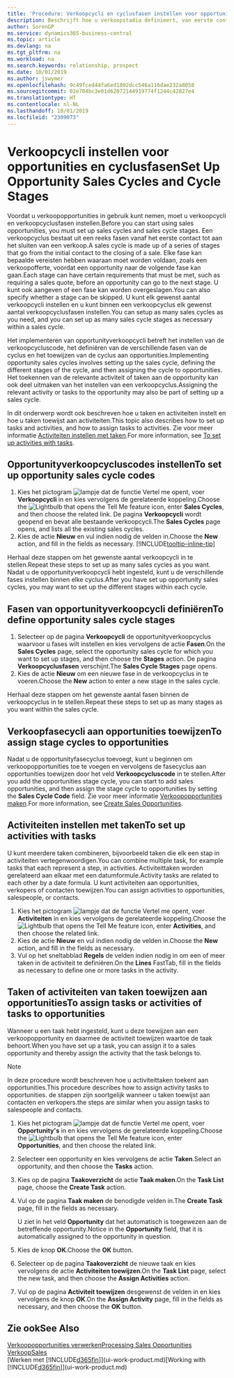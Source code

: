 ```yaml
---
title: 'Procedure: Verkoopcycli en cyclusfasen instellen voor opportunities| Microsoft Docs'
description: Beschrijft hoe u verkoopstadia definieert, van eerste contact tot sluiten, om een verkoopcyclus te maken en toe te wijzen aan opportunities in Business Central.
author: SorenGP
ms.service: dynamics365-business-central
ms.topic: article
ms.devlang: na
ms.tgt_pltfrm: na
ms.workload: na
ms.search.keywords: relationship, prospect
ms.date: 10/01/2019
ms.author: jswymer
ms.openlocfilehash: 9c49fced44fa6ed1802dcc546a116dae232a8058
ms.sourcegitcommit: 02e704bc3e01d62072144919774f1244c42827e4
ms.translationtype: HT
ms.contentlocale: nl-NL
ms.lasthandoff: 10/01/2019
ms.locfileid: "2309073"
---
```

# <a name="set-up-opportunity-sales-cycles-and-cycle-stages"></a><span data-ttu-id="6f4fc-103">Verkoopcycli instellen voor opportunities en cyclusfasen</span><span class="sxs-lookup"><span data-stu-id="6f4fc-103">Set Up Opportunity Sales Cycles and Cycle Stages</span></span>
<span data-ttu-id="6f4fc-104">Voordat u verkoopopportunities in gebruik kunt nemen, moet u verkoopcycli en verkoopcyclusfasen instellen.</span><span class="sxs-lookup"><span data-stu-id="6f4fc-104">Before you can start using sales opportunities, you must set up sales cycles and sales cycle stages.</span></span> <span data-ttu-id="6f4fc-105">Een verkoopcyclus bestaat uit een reeks fasen vanaf het eerste contact tot aan het sluiten van een verkoop.</span><span class="sxs-lookup"><span data-stu-id="6f4fc-105">A sales cycle is made up of a series of stages that go from the initial contact to the closing of a sale.</span></span> <span data-ttu-id="6f4fc-106">Elke fase kan bepaalde vereisten hebben waaraan moet worden voldaan, zoals een verkoopofferte, voordat een opportunity naar de volgende fase kan gaan.</span><span class="sxs-lookup"><span data-stu-id="6f4fc-106">Each stage can have certain requirements that must be met, such as requiring a sales quote, before an opportunity can go to the next stage.</span></span> <span data-ttu-id="6f4fc-107">U kunt ook aangeven of een fase kan worden overgeslagen.</span><span class="sxs-lookup"><span data-stu-id="6f4fc-107">You can also specify whether a stage can be skipped.</span></span> <span data-ttu-id="6f4fc-108">U kunt elk gewenst aantal verkoopcycli instellen en u kunt binnen een verkoopcyclus elk gewenst aantal verkoopcyclusfasen instellen.</span><span class="sxs-lookup"><span data-stu-id="6f4fc-108">You can setup as many sales cycles as you need, and you can set up as many sales cycle stages as necessary within a sales cycle.</span></span>

<span data-ttu-id="6f4fc-109">Het implementeren van opportunityverkoopcycli betreft het instellen van de verkoopcycluscode, het definiëren van de verschillende fasen van de cyclus en het toewijzen van de cyclus aan opportunities.</span><span class="sxs-lookup"><span data-stu-id="6f4fc-109">Implementing opportunity sales cycles involves setting up the sales cycle, defining the different stages of the cycle, and then assigning the cycle to opportunities.</span></span> <span data-ttu-id="6f4fc-110">Het toekennen van de relevante activiteit of taken aan de opportunity kan ook deel uitmaken van het instellen van een verkoopcyclus.</span><span class="sxs-lookup"><span data-stu-id="6f4fc-110">Assigning the relevant activity or tasks to the opportunity may also be part of setting up a sales cycle.</span></span>

<span data-ttu-id="6f4fc-111">In dit onderwerp wordt ook beschreven hoe u taken en activiteiten instelt en hoe u taken toewijst aan activiteiten.</span><span class="sxs-lookup"><span data-stu-id="6f4fc-111">This topic also describes how to set up tasks and activities, and how to assign tasks to activities.</span></span> <span data-ttu-id="6f4fc-112">Zie voor meer informatie [Activiteiten instellen met taken](marketing-how-setup-opportunity-sales-cycles-stages.md#to-set-up-activities-with-tasks).</span><span class="sxs-lookup"><span data-stu-id="6f4fc-112">For more information, see [To set up activities with tasks](marketing-how-setup-opportunity-sales-cycles-stages.md#to-set-up-activities-with-tasks).</span></span>

## <a name="to-set-up-opportunity-sales-cycle-codes"></a><span data-ttu-id="6f4fc-113">Opportunityverkoopcycluscodes instellen</span><span class="sxs-lookup"><span data-stu-id="6f4fc-113">To set up opportunity sales cycle codes</span></span>
1. <span data-ttu-id="6f4fc-114">Kies het pictogram ![lampje dat de functie Vertel me opent](media/ui-search/search_small.png "Vertel me wat u wilt doen"), voer **Verkoopcycli** in en kies vervolgens de gerelateerde koppeling.</span><span class="sxs-lookup"><span data-stu-id="6f4fc-114">Choose the ![Lightbulb that opens the Tell Me feature](media/ui-search/search_small.png "Tell me what you want to do") icon, enter **Sales Cycles**, and then choose the related link.</span></span> <span data-ttu-id="6f4fc-115">De pagina **Verkoopcycli** wordt geopend en bevat alle bestaande verkoopcycli.</span><span class="sxs-lookup"><span data-stu-id="6f4fc-115">The **Sales Cycles** page opens, and lists all the existing sales cycles.</span></span>
2. <span data-ttu-id="6f4fc-116">Kies de actie **Nieuw** en vul indien nodig de velden in.</span><span class="sxs-lookup"><span data-stu-id="6f4fc-116">Choose the **New** action, and fill in the fields as necessary.</span></span> [!INCLUDE[tooltip-inline-tip](includes/tooltip-inline-tip_md.md)]

<span data-ttu-id="6f4fc-117">Herhaal deze stappen om het gewenste aantal verkoopcycli in te stellen.</span><span class="sxs-lookup"><span data-stu-id="6f4fc-117">Repeat these steps to set up as many sales cycles as you want.</span></span> <span data-ttu-id="6f4fc-118">Nadat u de opportunityverkoopcycli hebt ingesteld, kunt u de verschillende fases instellen binnen elke cyclus.</span><span class="sxs-lookup"><span data-stu-id="6f4fc-118">After you have set up opportunity sales cycles, you may want to set up the different stages within each cycle.</span></span>

## <a name="to-define-opportunity-sales-cycle-stages"></a><span data-ttu-id="6f4fc-119">Fasen van opportunityverkoopcycli definiëren</span><span class="sxs-lookup"><span data-stu-id="6f4fc-119">To define opportunity sales cycle stages</span></span>
1. <span data-ttu-id="6f4fc-120">Selecteer op de pagina **Verkoopcycli** de opportunityverkoopcyclus waarvoor u fases wilt instellen en kies vervolgens de actie **Fasen**.</span><span class="sxs-lookup"><span data-stu-id="6f4fc-120">On the **Sales Cycles** page, select the opportunity sales cycle for which you want to set up stages, and then choose the **Stages** action.</span></span> <span data-ttu-id="6f4fc-121">De pagina **Verkoopcyclusfasen** verschijnt.</span><span class="sxs-lookup"><span data-stu-id="6f4fc-121">The **Sales Cycle Stages** page opens.</span></span>
2. <span data-ttu-id="6f4fc-122">Kies de actie **Nieuw** om een nieuwe fase in de verkoopcyclus in te voeren.</span><span class="sxs-lookup"><span data-stu-id="6f4fc-122">Choose the **New** action to enter a new stage in the sales cycle.</span></span>

<span data-ttu-id="6f4fc-123">Herhaal deze stappen om het gewenste aantal fasen binnen de verkoopcyclus in te stellen.</span><span class="sxs-lookup"><span data-stu-id="6f4fc-123">Repeat these steps to set up as many stages as you want within the sales cycle.</span></span>

## <a name="to-assign-stage-cycles-to-opportunities"></a><span data-ttu-id="6f4fc-124">Verkoopfasecycli aan opportunities toewijzen</span><span class="sxs-lookup"><span data-stu-id="6f4fc-124">To assign stage cycles to opportunities</span></span>
<span data-ttu-id="6f4fc-125">Nadat u de opportunityfasecyclus toevoegt, kunt u beginnen om verkoopopportunities toe te voegen en vervolgens de fasecyclus aan opportunities toewijzen door het veld **Verkoopcycluscode** in te stellen.</span><span class="sxs-lookup"><span data-stu-id="6f4fc-125">After you add the opportunities stage cycle, you can start to add sales opportunities, and then assign the stage cycle to opportunities by setting the **Sales Cycle Code** field.</span></span> <span data-ttu-id="6f4fc-126">Zie voor meer informatie [Verkoopopportunities maken](marketing-how-create-opportunities.md).</span><span class="sxs-lookup"><span data-stu-id="6f4fc-126">For more information, see [Create Sales Opportunities](marketing-how-create-opportunities.md).</span></span>

## <a name="to-set-up-activities-with-tasks"></a><span data-ttu-id="6f4fc-127">Activiteiten instellen met taken</span><span class="sxs-lookup"><span data-stu-id="6f4fc-127">To set up activities with tasks</span></span>
<span data-ttu-id="6f4fc-128">U kunt meerdere taken combineren, bijvoorbeeld taken die elk een stap in activiteiten vertegenwoordigen.</span><span class="sxs-lookup"><span data-stu-id="6f4fc-128">You can combine multiple task, for example tasks that each represent a step, in activities.</span></span> <span data-ttu-id="6f4fc-129">Activiteittaken worden gerelateerd aan elkaar met een datumformule.</span><span class="sxs-lookup"><span data-stu-id="6f4fc-129">Activity tasks are related to each other by a date formula.</span></span> <span data-ttu-id="6f4fc-130">U kunt activiteiten aan opportunities, verkopers of contacten toewijzen.</span><span class="sxs-lookup"><span data-stu-id="6f4fc-130">You can assign activities to opportunities, salespeople, or contacts.</span></span>

1. <span data-ttu-id="6f4fc-131">Kies het pictogram ![lampje dat de functie Vertel me opent](media/ui-search/search_small.png "Vertel me wat u wilt doen"), voer **Activiteiten** in en kies vervolgens de gerelateerde koppeling.</span><span class="sxs-lookup"><span data-stu-id="6f4fc-131">Choose the ![Lightbulb that opens the Tell Me feature](media/ui-search/search_small.png "Tell me what you want to do") icon, enter **Activities**, and then choose the related link.</span></span>
2. <span data-ttu-id="6f4fc-132">Kies de actie **Nieuw** en vul indien nodig de velden in.</span><span class="sxs-lookup"><span data-stu-id="6f4fc-132">Choose the **New** action, and fill in the fields as necessary.</span></span>
3. <span data-ttu-id="6f4fc-133">Vul op het sneltabblad **Regels** de velden indien nodig in om een of meer taken in de activiteit te definiëren.</span><span class="sxs-lookup"><span data-stu-id="6f4fc-133">On the **Lines** FastTab, fill in the fields as necessary to define one or more tasks in the activity.</span></span>

## <a name="to-assign-tasks-or-activities-of-tasks-to-opportunities"></a><span data-ttu-id="6f4fc-134">Taken of activiteiten van taken toewijzen aan opportunities</span><span class="sxs-lookup"><span data-stu-id="6f4fc-134">To assign tasks or activities of tasks to opportunities</span></span>
<span data-ttu-id="6f4fc-135">Wanneer u een taak hebt ingesteld, kunt u deze toewijzen aan een verkoopopportunity en daarmee de activiteit toewijzen waartoe de taak behoort.</span><span class="sxs-lookup"><span data-stu-id="6f4fc-135">When you have set up a task, you can assign it to a sales opportunity and thereby assign the activity that the task belongs to.</span></span>

> [!NOTE]  
>   <span data-ttu-id="6f4fc-136">In deze procedure wordt beschreven hoe u activiteittaken toekent aan opportunities.</span><span class="sxs-lookup"><span data-stu-id="6f4fc-136">This procedure describes how to assign activity tasks to opportunities.</span></span> <span data-ttu-id="6f4fc-137">de stappen zijn soortgelijk wanneer u taken toewijst aan contacten en verkopers.</span><span class="sxs-lookup"><span data-stu-id="6f4fc-137">the steps are similar when you assign tasks to salespeople and contacts.</span></span>

1. <span data-ttu-id="6f4fc-138">Kies het pictogram ![lampje dat de functie Vertel me opent](media/ui-search/search_small.png "Vertel me wat u wilt doen"), voer **Opportunity's** in en kies vervolgens de gerelateerde koppeling.</span><span class="sxs-lookup"><span data-stu-id="6f4fc-138">Choose the ![Lightbulb that opens the Tell Me feature](media/ui-search/search_small.png "Tell me what you want to do") icon, enter **Opportunities**, and then choose the related link.</span></span>
2. <span data-ttu-id="6f4fc-139">Selecteer een opportunity en kies vervolgens de actie **Taken**.</span><span class="sxs-lookup"><span data-stu-id="6f4fc-139">Select an opportunity, and then choose the **Tasks** action.</span></span>
3. <span data-ttu-id="6f4fc-140">Kies op de pagina **Taakoverzicht** de actie **Taak maken**.</span><span class="sxs-lookup"><span data-stu-id="6f4fc-140">On the **Task List** page, choose the **Create Task** action.</span></span>
4.  <span data-ttu-id="6f4fc-141">Vul op de pagina **Taak maken** de benodigde velden in.</span><span class="sxs-lookup"><span data-stu-id="6f4fc-141">The **Create Task** page, fill in the fields as necessary.</span></span>

    <span data-ttu-id="6f4fc-142">U ziet in het veld **Opportunity** dat het automatisch is toegewezen aan de betreffende opportunity.</span><span class="sxs-lookup"><span data-stu-id="6f4fc-142">Notice in the **Opportunity** field, that it is automatically assigned to the opportunity in question.</span></span>
5. <span data-ttu-id="6f4fc-143">Kies de knop **OK**.</span><span class="sxs-lookup"><span data-stu-id="6f4fc-143">Choose the **OK** button.</span></span>
6. <span data-ttu-id="6f4fc-144">Selecteer op de pagina **Taakoverzicht** de nieuwe taak en kies vervolgens de actie **Activiteiten toewijzen**.</span><span class="sxs-lookup"><span data-stu-id="6f4fc-144">On the **Task List** page, select the new task, and then choose the **Assign Activities** action.</span></span>
7. <span data-ttu-id="6f4fc-145">Vul op de pagina **Activiteit toewijzen** desgewenst de velden in en kies vervolgens de knop **OK**.</span><span class="sxs-lookup"><span data-stu-id="6f4fc-145">On the **Assign Activity** page, fill in the fields as necessary, and then choose the **OK** button.</span></span>

## <a name="see-also"></a><span data-ttu-id="6f4fc-146">Zie ook</span><span class="sxs-lookup"><span data-stu-id="6f4fc-146">See Also</span></span>
[<span data-ttu-id="6f4fc-147">Verkoopopportunities verwerken</span><span class="sxs-lookup"><span data-stu-id="6f4fc-147">Processing Sales Opportunities</span></span>](marketing-processing-sales-opportunities.md)  
[<span data-ttu-id="6f4fc-148">Verkoop</span><span class="sxs-lookup"><span data-stu-id="6f4fc-148">Sales</span></span>](sales-manage-sales.md)  
<span data-ttu-id="6f4fc-149">[Werken met [!INCLUDE[d365fin](includes/d365fin_md.md)]](ui-work-product.md)</span><span class="sxs-lookup"><span data-stu-id="6f4fc-149">[Working with [!INCLUDE[d365fin](includes/d365fin_md.md)]](ui-work-product.md)</span></span>
